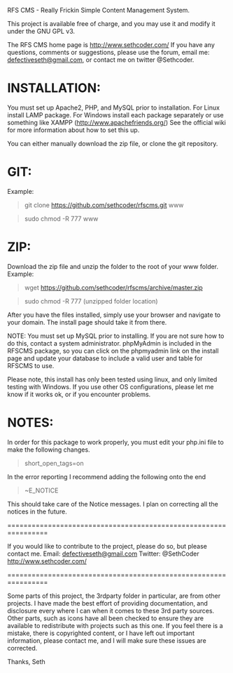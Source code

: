 RFS CMS - Really Frickin Simple Content Management System.
 
This project is available free of charge,
and you may use it and modify it under the GNU GPL v3.

The RFS CMS home page is http://www.sethcoder.com/
If you have any questions, comments or suggestions,
please use the forum, email me: defectiveseth@gmail.com,
or contact me on twitter @Sethcoder.

INSTALLATION:
=================================================================
You must set up Apache2, PHP, and MySQL prior to installation.
For Linux install LAMP package. For Windows install each package
separately or use something like XAMPP (http://www.apachefriends.org/)
See the official wiki for more information about how to set this up.

You can either manually download the zip file, or clone the git
repository.

GIT:
====
Example:

> git clone https://github.com/sethcoder/rfscms.git www

> sudo chmod -R 777 www


ZIP:
====
Download the zip file and unzip the folder to the root of your www folder.
Example:

> wget https://github.com/sethcoder/rfscms/archive/master.zip

> sudo chmod -R 777 (unzipped folder location)


After you have the files installed, simply use your browser and navigate to
your domain. The install page should take it from there.

NOTE: You must set up MySQL prior to installing. If you are not sure how
to do this, contact a system administrator. phpMyAdmin is included in the
RFSCMS package, so you can click on the phpmyadmin link on the install page
and update your database to include a valid user and table for RFSCMS to use.

Please note, this install has only been tested using linux, and only
limited testing with Windows. If you use other OS configurations,
please let me know if it works ok, or if you encounter problems.

NOTES:
====
In order for this package to work properly, you must edit your php.ini
file to make the following changes.

> short_open_tags=on

In the error reporting I recommend adding the following onto the end

> ~E_NOTICE

This should take care of the Notice messages.
I plan on correcting all the notices in the future.

================================================================

If you would like to contribute to the project, please do so,
but please contact me.
Email: defectiveseth@gmail.com 
Twitter: @SethCoder
http://www.sethcoder.com/

================================================================

Some parts of this project, the 3rdparty folder in particular,
are from other projects. I have made the best effort of
providing documentation, and disclosure every where I can when it 
comes to these 3rd party sources. Other parts, such as icons have
all been checked to ensure they are available to redistribute with
projects such as this one. If you feel there is a mistake, there
is copyrighted content, or I have left out important information,
please contact me, and I will make sure these issues are corrected.

Thanks,
Seth

